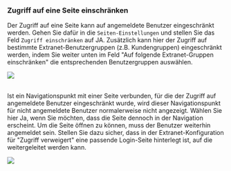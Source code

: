 ### Zugriff auf eine Seite einschränken

Der Zugriff auf eine Seite kann auf angemeldete Benutzer eingeschränkt werden. Gehen Sie dafür in die `Seiten-Einstellungen` und stellen Sie das Feld `Zugriff einschränken` auf JA. Zusätzlich kann hier der Zugriff auf bestimmte Extranet-Benutzergruppen (z.B. Kundengruppen) eingeschränkt werden, indem Sie weiter unten im Feld "Auf folgende Extranet-Gruppen einschränken" die entsprechenden Benutzergruppen auswählen.

![](/assets/zugriff_einschränken1.png)

<br>
Ist ein Navigationspunkt mit einer Seite verbunden, für die der Zugriff auf angemeldete Benutzer eingeschränkt wurde, wird dieser Navigationspunkt für nicht angemeldete Benutzer normalerweise nicht angezeigt. Wählen Sie hier Ja, wenn Sie möchten, dass die Seite dennoch in der Navigation erscheint. Um die Seite öffnen zu können, muss der Benutzer weiterhin angemeldet sein. Stellen Sie dazu sicher, dass in der Extranet-Konfiguration für "Zugriff verweigert" eine passende Login-Seite hinterlegt ist, auf die weitergeleitet werden kann.

![](/assets/zugriff_einschränken2.png)
